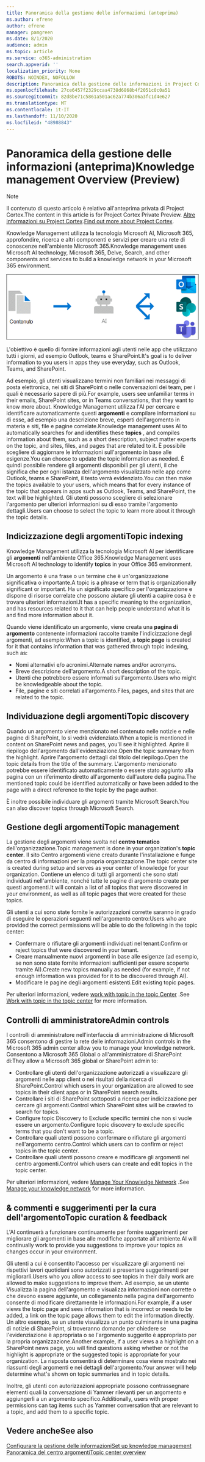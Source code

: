 ```yaml
---
title: Panoramica della gestione delle informazioni (anteprima)
ms.author: efrene
author: efrene
manager: pamgreen
ms.date: 8/1/2020
audience: admin
ms.topic: article
ms.service: o365-administration
search.appverid: ''
localization_priority: None
ROBOTS: NOINDEX, NOFOLLOW
description: Panoramica della gestione delle informazioni in Project Cortex.
ms.openlocfilehash: 27ce6457f2329ccaa4738d6868b4f2051c0c0a51
ms.sourcegitcommit: 82d8be71c5861a501ac62a774b306a3fc1d4e627
ms.translationtype: MT
ms.contentlocale: it-IT
ms.lasthandoff: 11/10/2020
ms.locfileid: "48988843"
---
```

# <a name="knowledge-management-overview-preview"></a><span data-ttu-id="91b15-103">Panoramica della gestione delle informazioni (anteprima)</span><span class="sxs-lookup"><span data-stu-id="91b15-103">Knowledge management Overview (Preview)</span></span>

> [!Note] 
> <span data-ttu-id="91b15-104">Il contenuto di questo articolo è relativo all'anteprima privata di Project Cortex.</span><span class="sxs-lookup"><span data-stu-id="91b15-104">The content in this article is for Project Cortex Private Preview.</span></span> <span data-ttu-id="91b15-105">[Altre informazioni su Project Cortex](https://aka.ms/projectcortex).</span><span class="sxs-lookup"><span data-stu-id="91b15-105">[Find out more about Project Cortex](https://aka.ms/projectcortex).</span></span>

<span data-ttu-id="91b15-106">Knowledge Management utilizza la tecnologia Microsoft AI, Microsoft 365, approfondire, ricerca e altri componenti e servizi per creare una rete di conoscenze nell'ambiente Microsoft 365.</span><span class="sxs-lookup"><span data-stu-id="91b15-106">Knowledge management uses Microsoft AI technology, Microsoft 365, Delve, Search, and other components and services to build a knowledge network in your Microsoft 365 environment.</span></span> 

   ![Flusso di gestione delle informazioni](../media/content-understanding/knowledge-management-flowchart.png) </br> 

<span data-ttu-id="91b15-108">L'obiettivo è quello di fornire informazioni agli utenti nelle app che utilizzano tutti i giorni, ad esempio Outlook, teams e SharePoint.</span><span class="sxs-lookup"><span data-stu-id="91b15-108">It's goal is to deliver information to you users in apps they use everyday, such as Outlook, Teams, and SharePoint.</span></span>

<span data-ttu-id="91b15-109">Ad esempio, gli utenti visualizzano termini non familiari nei messaggi di posta elettronica, nei siti di SharePoint o nelle conversazioni dei team, per i quali è necessario sapere di più.</span><span class="sxs-lookup"><span data-stu-id="91b15-109">For example, users see unfamiliar terms in their emails, SharePoint sites, or in Teams conversations, that they want to know more about.</span></span> <span data-ttu-id="91b15-110">Knowledge Management utilizza l'AI per cercare e identificare automaticamente questi **argomenti** e compilare informazioni su di esse, ad esempio una descrizione breve, esperti dell'argomento in materia e siti, file e pagine correlate.</span><span class="sxs-lookup"><span data-stu-id="91b15-110">Knowledge management uses AI to automatically searches for and identifies these **topics** , and compiles information about them, such as a short description, subject matter experts on the topic, and sites, files, and pages that are related to it.</span></span> <span data-ttu-id="91b15-111">È possibile scegliere di aggiornare le informazioni sull'argomento in base alle esigenze.</span><span class="sxs-lookup"><span data-stu-id="91b15-111">You can choose to update the topic information as needed.</span></span> <span data-ttu-id="91b15-112">È quindi possibile rendere gli argomenti disponibili per gli utenti, il che significa che per ogni istanza dell'argomento visualizzato nelle app come Outlook, teams e SharePoint, il testo verrà evidenziato.</span><span class="sxs-lookup"><span data-stu-id="91b15-112">You can then make the topics available to your users, which means that for every instance of the topic that appears in apps such as Outlook, Teams, and SharePoint, the text will be highlighted.</span></span> <span data-ttu-id="91b15-113">Gli utenti possono scegliere di selezionare l'argomento per ulteriori informazioni su di esso tramite l'argomento dettagli.</span><span class="sxs-lookup"><span data-stu-id="91b15-113">Users can choose to select the topic to learn more about it through the topic details.</span></span>


## <a name="topic-indexing"></a><span data-ttu-id="91b15-114">Indicizzazione degli argomenti</span><span class="sxs-lookup"><span data-stu-id="91b15-114">Topic indexing</span></span>

<span data-ttu-id="91b15-115">Knowledge Management utilizza la tecnologia Microsoft AI per identificare gli **argomenti** nell'ambiente Office 365.</span><span class="sxs-lookup"><span data-stu-id="91b15-115">Knowledge Management uses Microsoft AI technology to identify **topics** in your Office 365 environment.</span></span>

<span data-ttu-id="91b15-116">Un argomento è una frase o un termine che è un'organizzazione significativa o importante.</span><span class="sxs-lookup"><span data-stu-id="91b15-116">A topic is a phrase or term that is organizationally significant or important.</span></span> <span data-ttu-id="91b15-117">Ha un significato specifico per l'organizzazione e dispone di risorse correlate che possono aiutare gli utenti a capire cosa è e trovare ulteriori informazioni.</span><span class="sxs-lookup"><span data-stu-id="91b15-117">It has a specific meaning to the organization, and has resources related to it that can help people understand what it is and find more information about it.</span></span>

<span data-ttu-id="91b15-118">Quando viene identificato un argomento, viene creata una **pagina di argomento** contenente informazioni raccolte tramite l'indicizzazione degli argomenti, ad esempio:</span><span class="sxs-lookup"><span data-stu-id="91b15-118">When a topic is identified, a **topic page** is created for it that contains information that was gathered through topic indexing, such as:</span></span>

- <span data-ttu-id="91b15-119">Nomi alternativi e/o acronimi.</span><span class="sxs-lookup"><span data-stu-id="91b15-119">Alternate names and/or acronyms.</span></span>
- <span data-ttu-id="91b15-120">Breve descrizione dell'argomento.</span><span class="sxs-lookup"><span data-stu-id="91b15-120">A short description of the topic.</span></span>
- <span data-ttu-id="91b15-121">Utenti che potrebbero essere informati sull'argomento.</span><span class="sxs-lookup"><span data-stu-id="91b15-121">Users who might be knowledgeable about the topic.</span></span>
- <span data-ttu-id="91b15-122">File, pagine e siti correlati all'argomento.</span><span class="sxs-lookup"><span data-stu-id="91b15-122">Files, pages, and sites that are related to the topic.</span></span>


## <a name="topic-discovery"></a><span data-ttu-id="91b15-123">Individuazione degli argomenti</span><span class="sxs-lookup"><span data-stu-id="91b15-123">Topic discovery</span></span>
<span data-ttu-id="91b15-124">Quando un argomento viene menzionato nel contenuto nelle notizie e nelle pagine di SharePoint, lo si vedrà evidenziato.</span><span class="sxs-lookup"><span data-stu-id="91b15-124">When a topic is mentioned in content on SharePoint news and pages, you'll see it highlighted.</span></span> <span data-ttu-id="91b15-125">Aprire il riepilogo dell'argomento dall'evidenziazione.</span><span class="sxs-lookup"><span data-stu-id="91b15-125">Open the topic summary from the highlight.</span></span> <span data-ttu-id="91b15-126">Aprire l'argomento dettagli dal titolo del riepilogo.</span><span class="sxs-lookup"><span data-stu-id="91b15-126">Open the topic details from the title of the summary.</span></span> <!--(msg for Efren: not sure if I should use discovery for this; we use discovered in-product for indexing?)--> <span data-ttu-id="91b15-127">L'argomento menzionato potrebbe essere identificato automaticamente o essere stato aggiunto alla pagina con un riferimento diretto all'argomento dall'autore della pagina.</span><span class="sxs-lookup"><span data-stu-id="91b15-127">The mentioned topic could be identified automatically or have been added to the page with a direct reference to the topic by the page author.</span></span>

<span data-ttu-id="91b15-128">È inoltre possibile individuare gli argomenti tramite Microsoft Search.</span><span class="sxs-lookup"><span data-stu-id="91b15-128">You can also discover topics through Microsoft Search.</span></span>


## <a name="topic-management"></a><span data-ttu-id="91b15-129">Gestione degli argomenti</span><span class="sxs-lookup"><span data-stu-id="91b15-129">Topic management</span></span>

<span data-ttu-id="91b15-130">La gestione degli argomenti viene svolta nel **centro tematico** dell'organizzazione.</span><span class="sxs-lookup"><span data-stu-id="91b15-130">Topic management is done in your organization's **topic center**.</span></span> <span data-ttu-id="91b15-131">Il sito Centro argomenti viene creato durante l'installazione e funge da centro di informazioni per la propria organizzazione.</span><span class="sxs-lookup"><span data-stu-id="91b15-131">The topic center site is created during setup and serves as your center of knowledge for your organization.</span></span> <span data-ttu-id="91b15-132">Contiene un elenco di tutti gli argomenti che sono stati individuati nell'ambiente, nonché tutte le pagine di argomento create per questi argomenti.</span><span class="sxs-lookup"><span data-stu-id="91b15-132">It will contain a list of all topics that were discovered in your environment, as well as all topic pages that were created for these topics.</span></span> 

<span data-ttu-id="91b15-133">Gli utenti a cui sono state fornite le autorizzazioni corrette saranno in grado di eseguire le operazioni seguenti nell'argomento centro:</span><span class="sxs-lookup"><span data-stu-id="91b15-133">Users who are provided the correct permissions will be able to do the following in the topic center:</span></span>

- <span data-ttu-id="91b15-134">Confermare o rifiutare gli argomenti individuati nel tenant.</span><span class="sxs-lookup"><span data-stu-id="91b15-134">Confirm or reject topics that were discovered in your tenant.</span></span>
- <span data-ttu-id="91b15-135">Creare manualmente nuovi argomenti in base alle esigenze (ad esempio, se non sono state fornite informazioni sufficienti per essere scoperte tramite AI).</span><span class="sxs-lookup"><span data-stu-id="91b15-135">Create new topics manually as needed (for example, if not enough information was provided for it to be discovered through AI).</span></span>
- <span data-ttu-id="91b15-136">Modificare le pagine degli argomenti esistenti.</span><span class="sxs-lookup"><span data-stu-id="91b15-136">Edit existing topic pages.</span></span></br>

<span data-ttu-id="91b15-137">Per ulteriori informazioni, vedere [work with topic in the topic Center](work-with-topics.md) .</span><span class="sxs-lookup"><span data-stu-id="91b15-137">See [Work with topic in the topic center](work-with-topics.md) for more information.</span></span>  


## <a name="admin-controls"></a><span data-ttu-id="91b15-138">Controlli di amministratore</span><span class="sxs-lookup"><span data-stu-id="91b15-138">Admin controls</span></span>

<span data-ttu-id="91b15-139">I controlli di amministratore nell'interfaccia di amministrazione di Microsoft 365 consentono di gestire la rete delle informazioni.</span><span class="sxs-lookup"><span data-stu-id="91b15-139">Admin controls in the Microsoft 365 admin center  allow you to manage your knowledge network.</span></span> <span data-ttu-id="91b15-140">Consentono a Microsoft 365 Global o all'amministratore di SharePoint di:</span><span class="sxs-lookup"><span data-stu-id="91b15-140">They allow a Microsoft 365 global or SharePoint admin to:</span></span>

- <span data-ttu-id="91b15-141">Controllare gli utenti dell'organizzazione autorizzati a visualizzare gli argomenti nelle app client o nei risultati della ricerca di SharePoint.</span><span class="sxs-lookup"><span data-stu-id="91b15-141">Control which users in your organization are allowed to see topics in their client apps or in SharePoint search results.</span></span>
- <span data-ttu-id="91b15-142">Controllare i siti di SharePoint sottoposti a ricerca per indicizzazione per cercare gli argomenti.</span><span class="sxs-lookup"><span data-stu-id="91b15-142">Control which SharePoint sites will be crawled to search for topics.</span></span>
- <span data-ttu-id="91b15-143">Configure topic Discovery to Exclude specific termini che non si vuole essere un argomento.</span><span class="sxs-lookup"><span data-stu-id="91b15-143">Configure topic discovery to exclude specific terms that you don't want to be a topic.</span></span>
- <span data-ttu-id="91b15-144">Controllare quali utenti possono confermare o rifiutare gli argomenti nell'argomento centro.</span><span class="sxs-lookup"><span data-stu-id="91b15-144">Control which users can to confirm or reject topics in the topic center.</span></span>
- <span data-ttu-id="91b15-145">Controllare quali utenti possono creare e modificare gli argomenti nel centro argomenti.</span><span class="sxs-lookup"><span data-stu-id="91b15-145">Control which users can create and edit topics in the topic center.</span></span>

<span data-ttu-id="91b15-146">Per ulteriori informazioni, vedere [Manage Your Knowledge Network](topic-experiences-discovery.md) .</span><span class="sxs-lookup"><span data-stu-id="91b15-146">See [Manage your knowledge network](topic-experiences-discovery.md) for more information.</span></span> 

## <a name="topic-curation--feedback"></a><span data-ttu-id="91b15-147">& commenti e suggerimenti per la cura dell'argomento</span><span class="sxs-lookup"><span data-stu-id="91b15-147">Topic curation & feedback</span></span>

<span data-ttu-id="91b15-148">L'AI continuerà a funzionare continuamente per fornire suggerimenti per migliorare gli argomenti in base alle modifiche apportate all'ambiente.</span><span class="sxs-lookup"><span data-stu-id="91b15-148">AI will continually work to provide you suggestions to improve your topics as changes occur in your environment.</span></span>

<span data-ttu-id="91b15-149">Gli utenti a cui è consentito l'accesso per visualizzare gli argomenti nei rispettivi lavori quotidiani sono autorizzati a presentare suggerimenti per migliorarli.</span><span class="sxs-lookup"><span data-stu-id="91b15-149">Users who you allow access to see topics in their daily work are allowed to make suggestions to improve them.</span></span> <span data-ttu-id="91b15-150">Ad esempio, se un utente Visualizza la pagina dell'argomento e visualizza informazioni non corrette o che devono essere aggiunte, un collegamento nella pagina dell'argomento consente di modificare direttamente le informazioni.</span><span class="sxs-lookup"><span data-stu-id="91b15-150">For example, if a user views the topic page and sees information that is incorrect or needs to be added, a link on the topic page allows them to edit the information directly.</span></span> <span data-ttu-id="91b15-151">Un altro esempio, se un utente visualizza un punto culminante in una pagina di notizie di SharePoint, si troveranno domande per chiedere se l'evidenziazione è appropriata o se l'argomento suggerito è appropriato per la propria organizzazione.</span><span class="sxs-lookup"><span data-stu-id="91b15-151">Another example, if a user views a a highlight on a SharePoint news page, you will find questions asking whether or not the highlight is appropriate or the suggested topic is appropriate for your organization.</span></span> <span data-ttu-id="91b15-152">La risposta consentirà di determinare cosa viene mostrato nei riassunti degli argomenti e nei dettagli dell'argomento.</span><span class="sxs-lookup"><span data-stu-id="91b15-152">Your answer will help determine what's shown on topic summaries and in topic details.</span></span>

<span data-ttu-id="91b15-153">Inoltre, gli utenti con autorizzazioni appropriate possono contrassegnare elementi quali la conversazione di Yammer rilevanti per un argomento e aggiungerli a un argomento specifico.</span><span class="sxs-lookup"><span data-stu-id="91b15-153">Additionally, users with proper permissions can tag items such as Yammer conversation that are relevant to a topic, and add them to a specific topic.</span></span> <!--(msg for Efren: changed to Yammer, because we will not have shipped Teams yet)-->


## <a name="see-also"></a><span data-ttu-id="91b15-154">Vedere anche</span><span class="sxs-lookup"><span data-stu-id="91b15-154">See also</span></span>
[<span data-ttu-id="91b15-155">Configurare la gestione delle informazioni</span><span class="sxs-lookup"><span data-stu-id="91b15-155">Set up knowledge management</span></span>](set-up-topic-experiences.md)</br>
[<span data-ttu-id="91b15-156">Panoramica del centro argomenti</span><span class="sxs-lookup"><span data-stu-id="91b15-156">Topic center overview</span></span>](topic-center-overview.md)
